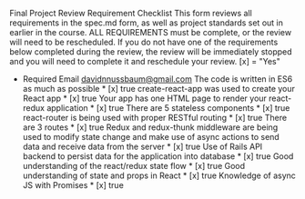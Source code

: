 Final Project Review Requirement Checklist
This form reviews all requirements in the spec.md form, as well as project standards set out in earlier in the course. ALL REQUIREMENTS must be complete, or the  review will need to be rescheduled. If you do not have one of the requirements below completed during the review, the review will be immediately stopped and you will need to complete it and reschedule your review.
[x] = "Yes"
* Required
Email davidnnussbaum@gmail.com
The code is written in ES6 as much as possible *
[x] true
create-react-app was used to create your React app *
[x] true
Your app has one HTML page to render your react-redux application *
[x] true
There are 5 stateless components *
[x] true
react-router is being used with proper RESTful routing *
[x] true
There are 3 routes *
[x] true
Redux and redux-thunk middleware are being used to modify state change and make use of async actions to send data and receive data from the server *
[x] true
Use of Rails API backend to persist data for the application into database *
[x] true
Good understanding of the react/redux state flow *
[x] true
Good understanding of state and props in React *
[x] true
Knowledge of async JS with Promises *
[x] true